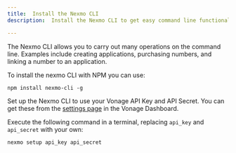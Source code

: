 ```yaml
---
title:  Install the Nexmo CLI
description:  Install the Nexmo CLI to get easy command line functionality

---
```


The Nexmo CLI allows you to carry out many operations on the command line. Examples include creating applications, purchasing numbers, and linking a number to an application.

To install the nexmo CLI with NPM you can use:

```shell
npm install nexmo-cli -g
```

Set up the Nexmo CLI to use your Vonage API Key and API Secret. You can get these from the [settings page](https://dashboard.nexmo.com/settings) in the Vonage Dashboard.

Execute the following command in a terminal, replacing `api_key` and `api_secret` with your own:

```bash
nexmo setup api_key api_secret
```

